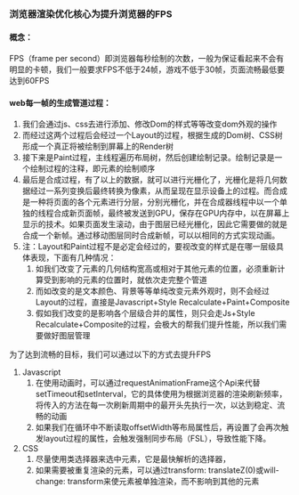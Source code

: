 ### 浏览器渲染优化核心为提升浏览器的FPS

#### 概念：
FPS（frame per second）即浏览器每秒绘制的次数，一般为保证看起来不会有明显的卡顿，我们一般要求FPS不低于24帧，游戏不低于30帧，页面流畅最低要达到60FPS


#### web每一帧的生成管道过程：
1. 我们会通过js、css去进行添加、修改Dom的样式等等改变dom外观的操作
2. 而经过这两个过程后会经过一个Layout的过程，根据生成的Dom树、CSS树形成一个真正将被绘制到屏幕上的Render树
3. 接下来是Paint过程，主线程遍历布局树，然后创建绘制记录。绘制记录是一个绘制过程的注释，即元素的绘制顺序
4. 最后是合成过程，有了以上的数据，就可以进行光栅化了，光栅化是将几何数据经过一系列变换后最终转换为像素，从而呈现在显示设备上的过程。而合成是一种将页面的各个元素进行分层，分别光栅化，并在合成器线程中以一个单独的线程合成新页面帧，最终被发送到GPU，保存在GPU内存中，以在屏幕上显示的技术。如果页面发生滚动，由于图层已经光栅化，因此它需要做的就是合成一个新帧。通过移动图层同时合成新帧，可以以相同的方式实现动画。
5. 注：Layout和Paint过程不是必定会经过的，要视改变的样式是在哪一层级具体表现，下面有几种情况：
    1. 如我们改变了元素的几何结构宽高或相对于其他元素的位置，必须重新计算受到影响的元素的位置时，就依次走完整个管道
    2. 而如改变的是文本颜色、背景等等单纯改变元素外观时，则不会经过Layout的过程，直接是Javascript+Style Recalculate+Paint+Composite
    3. 假如我们改变的是影响各个层级合并的属性，则只会走Js+Style Recalculate+Composite的过程，会极大的帮我们提升性能，所以我们需要做好图层管理


为了达到流畅的目标，我们可以通过以下的方式去提升FPS
1. Javascript
    1. 在使用动画时，可以通过requestAnimationFrame这个Api来代替setTimeout和setInterval，它的具体使用为根据浏览器的渲染刷新频率，将传入的方法在每一次刷新周期中的最开头先执行一次，以达到稳定、流畅的动画
    2. 如果我们在循环中不断读取offsetWidth等布局属性后，再设置了会再次触发layout过程的属性，会触发强制同步布局（FSL），导致性能下降。
2. CSS
    1. 尽量使用类选择器来选中元素，它是最快解析的选择器，
    2. 如果需要被重复渲染的元素，可以通过transform: translateZ(0)或will-change: transform来使元素被单独渲染，而不影响到其他的元素
